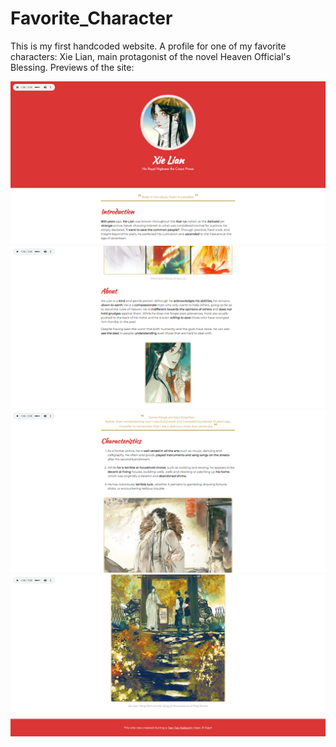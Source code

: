 # Favorite_Character
This is my first handcoded website. A profile for one of my favorite characters: Xie Lian, main protagonist of the novel Heaven Official's Blessing.
Previews of the site:

![Xie Lian Page Preview #1](website-preview01.png "Preview #1")
![Xie Lian Page Preview #2](website-preview02.png "Preview #2")
![Xie Lian Page Preview #3](website-preview03.png "Preview #3")
![Xie Lian Page Preview #4](website-preview04.png "Preview #4")
